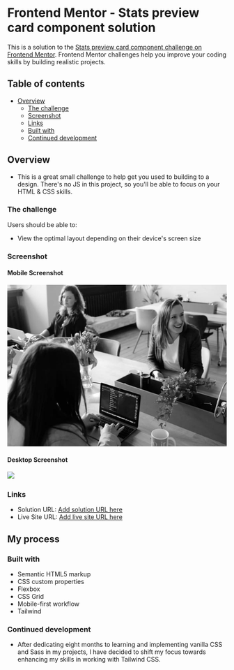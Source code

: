 # Frontend Mentor - Stats preview card component solution

This is a solution to the [Stats preview card component challenge on Frontend Mentor](https://www.frontendmentor.io/challenges/stats-preview-card-component-8JqbgoU62). Frontend Mentor challenges help you improve your coding skills by building realistic projects. 

## Table of contents

- [Overview](#overview)
  - [The challenge](#the-challenge)
  - [Screenshot](#screenshot)
  - [Links](#links)
  - [Built with](#built-with)
  - [Continued development](#continued-development)

## Overview

 - This is a great small challenge to help get you used to building to a design. There's no JS in this project, so you'll be able to focus on your HTML & CSS skills.

### The challenge

Users should be able to:

- View the optimal layout depending on their device's screen size

### Screenshot

#### Mobile Screenshot
![](./images/image-header-mobile.jpg)
#### Desktop Screenshot
![](./images/image-header-desktop.jpg.jpg)

### Links

- Solution URL: [Add solution URL here](https://your-solution-url.com)
- Live Site URL: [Add live site URL here](https://your-live-site-url.com)

## My process

### Built with

- Semantic HTML5 markup
- CSS custom properties
- Flexbox
- CSS Grid
- Mobile-first workflow
- Tailwind

### Continued development

- After dedicating eight months to learning and implementing vanilla CSS and Sass in my projects, I have decided to shift my focus towards enhancing my skills in working with Tailwind CSS.
